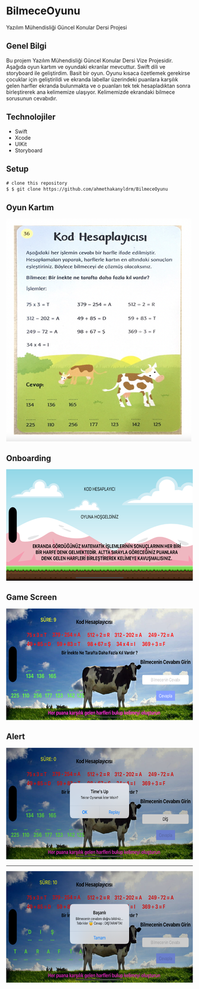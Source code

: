 # BilmeceOyunu
Yazılım Mühendisliği Güncel Konular Dersi Projesi

## Genel Bilgi
Bu projem Yazılım Mühendisliği Güncel Konular Dersi Vize Projesidir. Aşağıda oyun kartım ve oyundaki ekranlar mevcuttur. Swift dili ve storyboard ile geliştirdim. Basit bir oyun. Oyunu kısaca özetlemek gerekirse çocuklar için geliştirildi ve ekranda labellar üzerindeki puanlara karşılık gelen harfler ekranda bulunmakta ve o puanları tek tek hesapladıktan sonra birleştirerek ana kelimemize ulaşıyor. Kelimemizde ekrandaki bilmece sorusunun cevabıdır. 


## Technolojiler
- Swift
- Xcode 
- UIKit
- Storyboard 

## Setup

```
# clone this repository
$ $ git clone https://github.com/ahmethakanyldrm/BilmeceOyunu
```

## Oyun Kartım

<img src="https://github.com/ahmethakanyldrm/BilmeceOyunu/blob/main/card.png" alt="card" width="500" height="600"/>

## Onboarding

<img src="https://github.com/ahmethakanyldrm/BilmeceOyunu/blob/main/ekran1.png" alt="card" width="800" height="300"/>

## Game Screen 

<img src="https://github.com/ahmethakanyldrm/BilmeceOyunu/blob/main/ekran2.png" alt="card" width="800" height="300"/>

## Alert

<img src="https://github.com/ahmethakanyldrm/BilmeceOyunu/blob/main/ekran3.png" alt="card" width="800" height="300"/>
<hr>
<img src="https://github.com/ahmethakanyldrm/BilmeceOyunu/blob/main/ekran4.png" alt="card" width="800" height="300"/>
